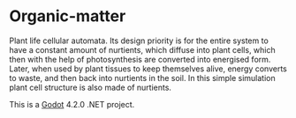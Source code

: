 # Organic-matter

Plant life cellular automata. Its design priority is for the entire system to have a constant amount of nurtients, which diffuse into plant cells, which then with the help of photosynthesis are converted into energised form. Later, when used by plant tissues to keep themselves alive, energy converts to waste, and then back into nurtients in the soil. In this simple simulation plant cell structure is also made of nurtients. 

This is a [Godot](https://godotengine.org/) 4.2.0 .NET project.